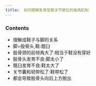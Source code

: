 ```yaml
---
title:  如何理解发育型髋关节脱位的发病机制
--- 
```


### Contents
- 理解成鞋子与脚的关系
- 脚=股骨头,鞋:髋臼
- 股骨颈的前倾角大了:相当于鞋没有穿好
- 股骨头发育不良:脚太小了
- 髋臼发育不良:鞋太大了
- 关节囊和韧带松了:鞋带松了
- 都会导致股骨头向后上方脱出
